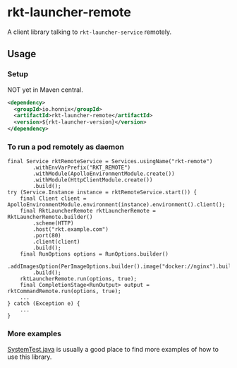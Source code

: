 # rkt-launcher-remote

A client library talking to `rkt-launcher-service` remotely.

## Usage

### Setup

NOT yet in Maven central.

```xml
<dependency>
  <groupId>io.honnix</groupId>
  <artifactId>rkt-launcher-remote</artifactId>
  <version>${rkt-launcher-version}</version>
</dependency>
```

### To run a pod remotely as daemon

```
final Service rktRemoteService = Services.usingName("rkt-remote")
        .withEnvVarPrefix("RKT_REMOTE")
        .withModule(ApolloEnvironmentModule.create())
        .withModule(HttpClientModule.create())
        .build();
try (Service.Instance instance = rktRemoteService.start()) {
    final Client client = ApolloEnvironmentModule.environment(instance).environment().client();
    final RktLauncherRemote rktLauncherRemote = RktLauncherRemote.builder()
        .scheme(HTTP)
        .host("rkt.example.com")
        .port(80)
        .client(client)
        .build();
    final RunOptions options = RunOptions.builder()
        .addImagesOption(PerImageOptions.builder().image("docker://nginx").build())
        .build();
    rktLauncherRemote.run(options, true);
    final CompletionStage<RunOutput> output = rktCommandRemote.run(options, true);
    ...
} catch (Exception e) {
    ...
}
```

### More examples

[SystemTest.java](src/test/java/io/honnix/rkt/launcher/remote/SystemTest.java)
is usually a good place to find more examples of how to use this library.
